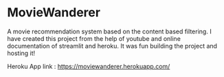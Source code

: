 # MovieWanderer
A movie recommendation system based on the content based filtering. I have created this project from the help of youtube and online documentation of streamlit and heroku. It was fun building the project and hosting it!

Heroku App link : https://moviewanderer.herokuapp.com/
